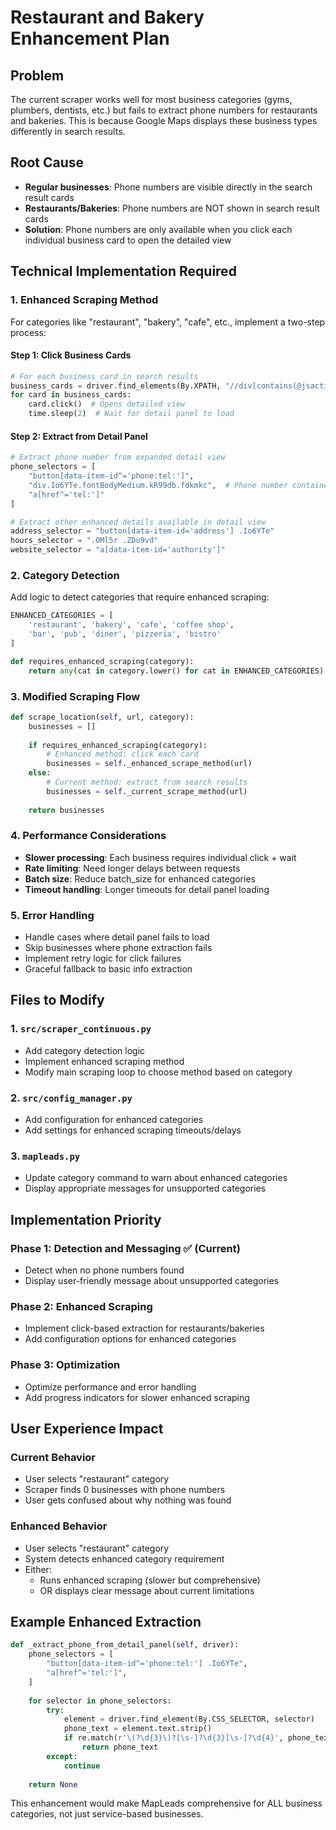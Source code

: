 # Restaurant and Bakery Enhancement Plan

## Problem
The current scraper works well for most business categories (gyms, plumbers, dentists, etc.) but fails to extract phone numbers for restaurants and bakeries. This is because Google Maps displays these business types differently in search results.

## Root Cause
- **Regular businesses**: Phone numbers are visible directly in the search result cards
- **Restaurants/Bakeries**: Phone numbers are NOT shown in search result cards
- **Solution**: Phone numbers are only available when you click each individual business card to open the detailed view

## Technical Implementation Required

### 1. Enhanced Scraping Method
For categories like "restaurant", "bakery", "cafe", etc., implement a two-step process:

#### Step 1: Click Business Cards
```python
# For each business card in search results
business_cards = driver.find_elements(By.XPATH, "//div[contains(@jsaction, 'mouseover')]")
for card in business_cards:
    card.click()  # Opens detailed view
    time.sleep(2)  # Wait for detail panel to load
```

#### Step 2: Extract from Detail Panel
```python
# Extract phone number from expanded detail view
phone_selectors = [
    "button[data-item-id^='phone:tel:']",
    "div.Io6YTe.fontBodyMedium.kR99db.fdkmkc",  # Phone number container
    "a[href^='tel:']"
]

# Extract other enhanced details available in detail view
address_selector = "button[data-item-id='address'] .Io6YTe"
hours_selector = ".OMl5r .ZDu9vd"
website_selector = "a[data-item-id='authority']"
```

### 2. Category Detection
Add logic to detect categories that require enhanced scraping:

```python
ENHANCED_CATEGORIES = [
    'restaurant', 'bakery', 'cafe', 'coffee shop', 
    'bar', 'pub', 'diner', 'pizzeria', 'bistro'
]

def requires_enhanced_scraping(category):
    return any(cat in category.lower() for cat in ENHANCED_CATEGORIES)
```

### 3. Modified Scraping Flow
```python
def scrape_location(self, url, category):
    businesses = []
    
    if requires_enhanced_scraping(category):
        # Enhanced method: click each card
        businesses = self._enhanced_scrape_method(url)
    else:
        # Current method: extract from search results
        businesses = self._current_scrape_method(url)
    
    return businesses
```

### 4. Performance Considerations
- **Slower processing**: Each business requires individual click + wait
- **Rate limiting**: Need longer delays between requests
- **Batch size**: Reduce batch_size for enhanced categories
- **Timeout handling**: Longer timeouts for detail panel loading

### 5. Error Handling
- Handle cases where detail panel fails to load
- Skip businesses where phone extraction fails
- Implement retry logic for click failures
- Graceful fallback to basic info extraction

## Files to Modify

### 1. `src/scraper_continuous.py`
- Add category detection logic
- Implement enhanced scraping method
- Modify main scraping loop to choose method based on category

### 2. `src/config_manager.py`
- Add configuration for enhanced categories
- Add settings for enhanced scraping timeouts/delays

### 3. `mapleads.py`
- Update category command to warn about enhanced categories
- Display appropriate messages for unsupported categories

## Implementation Priority

### Phase 1: Detection and Messaging ✅ (Current)
- Detect when no phone numbers found
- Display user-friendly message about unsupported categories

### Phase 2: Enhanced Scraping
- Implement click-based extraction for restaurants/bakeries
- Add configuration options for enhanced categories

### Phase 3: Optimization
- Optimize performance and error handling
- Add progress indicators for slower enhanced scraping

## User Experience Impact

### Current Behavior
- User selects "restaurant" category
- Scraper finds 0 businesses with phone numbers
- User gets confused about why nothing was found

### Enhanced Behavior
- User selects "restaurant" category  
- System detects enhanced category requirement
- Either:
  - Runs enhanced scraping (slower but comprehensive)
  - OR displays clear message about current limitations

## Example Enhanced Extraction

```python
def _extract_phone_from_detail_panel(self, driver):
    phone_selectors = [
        "button[data-item-id^='phone:tel:'] .Io6YTe",
        "a[href^='tel:']",
    ]
    
    for selector in phone_selectors:
        try:
            element = driver.find_element(By.CSS_SELECTOR, selector)
            phone_text = element.text.strip()
            if re.match(r'\(?\d{3}\)?[\s-]?\d{3}[\s-]?\d{4}', phone_text):
                return phone_text
        except:
            continue
    
    return None
```

This enhancement would make MapLeads comprehensive for ALL business categories, not just service-based businesses.